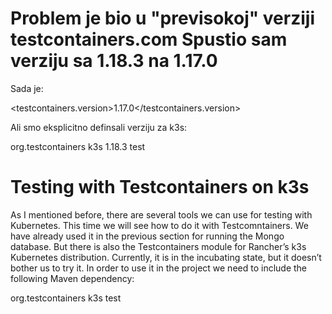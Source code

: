 # Problem je bio u "previsokoj" verziji testcontainers.com Spustio sam verziju sa 1.18.3 na 1.17.0

Sada je:

<testcontainers.version>1.17.0</testcontainers.version>

Ali smo eksplicitno definsali verziju za k3s:

<dependency>
    <groupId>org.testcontainers</groupId>
    <artifactId>k3s</artifactId>
    <version>1.18.3</version>
    <scope>test</scope>
</dependency>

# Testing with Testcontainers on k3s
As I mentioned before, there are several tools we can use for testing with Kubernetes. This time we will see how to do it with Testcomntainers. We have already used it in the previous section for running the Mongo database. But there is also the Testcontainers module for Rancher’s k3s Kubernetes distribution. Currently, it is in the incubating state, but it doesn’t bother us to try it. In order to use it in the project we need to include the following Maven dependency:

<dependency>
  <groupId>org.testcontainers</groupId>
  <artifactId>k3s</artifactId>
  <scope>test</scope>
</dependency>

